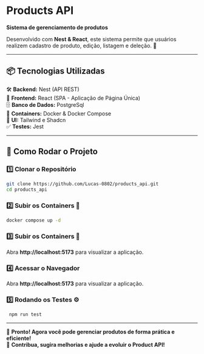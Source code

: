 # Products API  
**Sistema de gerenciamento de produtos**  

Desenvolvido com **Nest & React**, este sistema permite que usuários realizem cadastro de produto, edição, listagem e deleção. 🚀  

---

## 📦 Tecnologias Utilizadas  

🛠 **Backend:** Nest (API REST)  
🎨 **Frontend:** React (SPA - Aplicação de Página Única)  
🗄 **Banco de Dados:** PostgreSql  
🐳 **Containers:** Docker & Docker Compose    
💎 **UI:** Tailwind e Shadcn  
✅ **Testes:** Jest  

---

## 🚀 Como Rodar o Projeto  

### 1️⃣ Clonar o Repositório  
```bash
git clone https://github.com/Lucas-0802/products_api.git
cd products_api
```

### 2️⃣ Subir os Containers 🚢  
```bash
docker compose up -d
```

### 3️⃣ Subir os Containers 🚢  
Abra **http://localhost:5173** para visualizar a aplicação.  

### 4️⃣ Acessar o Navegador  
Abra **http://localhost:5173** para visualizar a aplicação.  

### 5️⃣ Rodando os Testes ⚙️  
```bash
 npm run test
```

---

🎯 **Pronto! Agora você pode gerenciar produtos de forma prática e eficiente!**  
🚀 **Contribua, sugira melhorias e ajude a evoluir o Product API!**  
